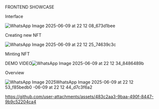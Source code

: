 FRONTEND SHOWCASE

Interface

![WhatsApp Image 2025-06-09 at 22 12 08_673d1bee](https://github.com/user-attachments/assets/6877cd55-edf0-43a9-a86b-7cc792a960d1)

Creating new NFT

![WhatsApp Image 2025-06-09 at 22 12 25_74639c3c](https://github.com/user-attachments/assets/e433d175-0787-4e44-942a-36706df1d019)

Minting NFT

DEMO VIDEO![WhatsApp Image 2025-06-09 at 22 12 34_8486489b](https://github.com/user-attachments/assets/42df5e1b-ba46-4863-bceb-17ec7546deeb)

Overview

![WhatsApp Image 2025![WhatsApp Image 2025-06-09 at 22 12 53_f85bedb0](https://github.com/user-attachments/assets/fb416fbc-3028-42ed-a2d6-5f4181fadaa6)
-06-09 at 22 12 44_d7c3f6a2](https://github.com/user-attachments/assets/4d9daf89-c933-430b-8d47-313f4136b913)



https://github.com/user-attachments/assets/483c2aa3-9baa-490f-8447-9b9c52204ca4

